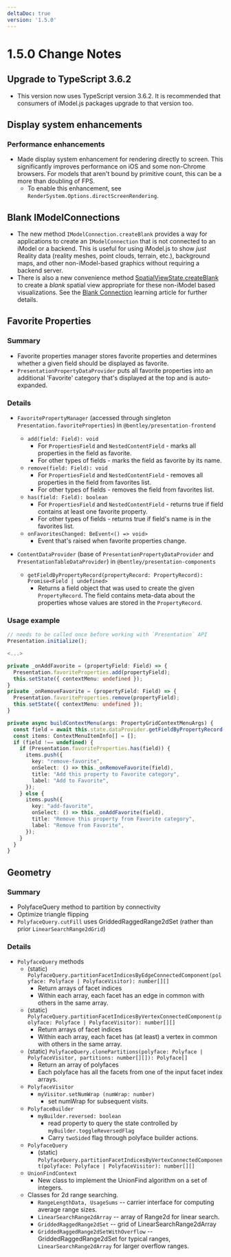 ```yaml
---
deltaDoc: true
version: '1.5.0'
---
```

# 1.5.0 Change Notes

## Upgrade to TypeScript 3.6.2

- This version now uses TypeScript version 3.6.2. It is recommended that consumers of iModel.js packages upgrade to that version too.

## Display system enhancements

### Performance enhancements

- Made display system enhancement for rendering directly to screen. This significantly improves performance on iOS and some non-Chrome browsers. For models that aren't bound by primitive count, this can be a more than doubling of FPS.
  - To enable this enhancement, see `RenderSystem.Options.directScreenRendering`.

## Blank IModelConnections

- The new method `IModelConnection.createBlank` provides a way for applications to create an `IModelConnection` that is not connected to an iModel or a backend. This is useful for using iModel.js to show *just* Reality data (reality meshes, point clouds, terrain, etc.), background maps, and other non-iModel-based graphics without requiring a backend server.
- There is also a new convenience method [SpatialViewState.createBlank](https://www.imodeljs.org/v1/reference/imodeljs-frontend/imodelconnection/imodelconnection/#createblank) to create a *blank* spatial view appropriate for these non-iModel based visualizations. See the [Blank Connection]($docs/learning/frontend/BlankConnection.md) learning article for further details.

## Favorite Properties

### Summary

- Favorite properties manager stores favorite properties and determines whether a given field should be displayed as favorite.
- `PresentationPropertyDataProvider` puts all favorite properties into an additional 'Favorite' category that's displayed
at the top and is auto-expanded.

### Details

- `FavoritePropertyManager` (accessed through singleton `Presentation.favoriteProperties`) in `@bentley/presentation-frontend`
  - `add(field: Field): void`
    - For `PropertiesField` and `NestedContentField` - marks all properties in the field as favorite.
    - For other types of fields - marks the field as favorite by its name.
  - `remove(field: Field): void`
    - For `PropertiesField` and `NestedContentField` - removes all properties in the field from favorites list.
    - For other types of fields - removes the field from favorites list.
  - `has(field: Field): boolean`
    - For `PropertiesField` and `NestedContentField` - returns true if field contains at least one favorite property.
    - For other types of fields - returns true if field's name is in the favorites list.
  - `onFavoritesChanged: BeEvent<() => void>`
    - Event that's raised when favorite properties change.

- `ContentDataProvider` (base of `PresentationPropertyDataProvider` and `PresentationTableDataProvider`) in `@bentley/presentation-components`
  - `getFieldByPropertyRecord(propertyRecord: PropertyRecord): Promise<Field | undefined>`
    - Returns a field object that was used to create the given `PropertyRecord`. The field contains meta-data about the properties whose values are stored in the `PropertyRecord`.

### Usage example

```ts
// needs to be called once before working with `Presentation` API
Presentation.initialize();

<...>

private _onAddFavorite = (propertyField: Field) => {
  Presentation.favoriteProperties.add(propertyField);
  this.setState({ contextMenu: undefined });
}
private _onRemoveFavorite = (propertyField: Field) => {
  Presentation.favoriteProperties.remove(propertyField);
  this.setState({ contextMenu: undefined });
}

private async buildContextMenu(args: PropertyGridContextMenuArgs) {
  const field = await this.state.dataProvider.getFieldByPropertyRecord(args.propertyRecord);
  const items: ContextMenuItemInfo[] = [];
  if (field !== undefined) {
    if (Presentation.favoriteProperties.has(field)) {
      items.push({
        key: "remove-favorite",
        onSelect: () => this._onRemoveFavorite(field),
        title: "Add this property to Favorite category",
        label: "Add to Favorite",
      });
    } else {
      items.push({
        key: "add-favorite",
        onSelect: () => this._onAddFavorite(field),
        title: "Remove this property from Favorite category",
        label: "Remove from Favorite",
      });
    }
  }
}
```

## Geometry

### Summary

- PolyfaceQuery method to partition by connectivity
- Optimize triangle flipping
- `PolyfaceQuery.cutFill` uses GriddedRaggedRange2dSet (rather than prior `LinearSearchRange2dGrid`)

### Details

- `PolyfaceQuery` methods
  - (static) `PolyfaceQuery.partitionFacetIndicesByEdgeConnectedComponent(polyface: Polyface | PolyfaceVisitor): number[][]`
    - Return arrays of facet indices
    - Within each array, each facet has an edge in common with others in the same array.
  - (static) `PolyfaceQuery.partitionFacetIndicesByVertexConnectedComponent(polyface: Polyface | PolyfaceVisitor): number[][]`
    - Return arrays of facet indices
    - Within each array, each facet has (at least) a vertex in common with others in the same array.
  - (static) `PolyfaceQuery.clonePartitions(polyface: Polyface | PolyfaceVisitor, partitions: number[][]): Polyface[]`
    - Return an array of polyfaces
    - Each polyface has all the facets from one of the input facet index arrays.
  - `PolyfaceVisitor`
    - `myVisitor.setNumWrap (numWrap: number)`
      - set numWrap for subsequent visits.
  - `PolyfaceBuilder`
    - `myBuilder.reversed: boolean`
      - read property to query the state controlled by `myBuilder.toggleReversedFlag`
      - Carry `twoSided` flag through polyface builder actions.
  - `PolyfaceQuery`
    - (static) `PolyfaceQuery.partitionFacetIndicesByVertexConnectedComponent(polyface: Polyface | PolyfaceVisitor): number[][]`
  - `UnionFindContext`
    - New class to implement the UnionFind algorithm on a set of integers.
  - Classes for 2d range searching.
    - `RangeLengthData, UsageSums` -- carrier interface for computing average range sizes.
    - `LinearSearchRange2dArray` -- array of Range2d for linear search.
    - `GriddedRaggedRange2dSet` -- grid of LinearSearchRange2dArray
    - `GriddedRaggedRange2dSetWithOverflow` -- GriddedRaggedRange2dSet for typical ranges, `LinearSearchRange2dArray` for larger overflow ranges.
